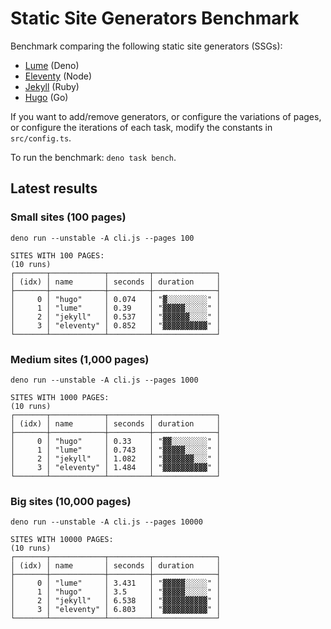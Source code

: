 # Static Site Generators Benchmark

Benchmark comparing the following static site generators (SSGs):

- [Lume](https://lumeland.github.io/) (Deno)
- [Eleventy](https://www.11ty.dev/) (Node)
- [Jekyll](https://jekyllrb.com/) (Ruby)
- [Hugo](https://gohugo.io/) (Go)

If you want to add/remove generators, or configure the variations of pages, or configure the iterations of each task, modify the constants in `src/config.ts`.


To run the benchmark: `deno task bench`.

## Latest results

### Small sites (100 pages)

```
deno run --unstable -A cli.js --pages 100

SITES WITH 100 PAGES:
(10 runs)
┌───────┬────────────┬─────────┬──────────────┐
│ (idx) │ name       │ seconds │ duration     │
├───────┼────────────┼─────────┼──────────────┤
│     0 │ "hugo"     │ 0.074   │ "▓░░░░░░░░░" │
│     1 │ "lume"     │ 0.39    │ "▓▓▓▓▓░░░░░" │
│     2 │ "jekyll"   │ 0.537   │ "▓▓▓▓▓▓░░░░" │
│     3 │ "eleventy" │ 0.852   │ "▓▓▓▓▓▓▓▓▓▓" │
└───────┴────────────┴─────────┴──────────────┘
```

### Medium sites (1,000 pages)

```
deno run --unstable -A cli.js --pages 1000

SITES WITH 1000 PAGES:
(10 runs)
┌───────┬────────────┬─────────┬──────────────┐
│ (idx) │ name       │ seconds │ duration     │
├───────┼────────────┼─────────┼──────────────┤
│     0 │ "hugo"     │ 0.33    │ "▓▓░░░░░░░░" │
│     1 │ "lume"     │ 0.743   │ "▓▓▓▓▓░░░░░" │
│     2 │ "jekyll"   │ 1.082   │ "▓▓▓▓▓▓▓░░░" │
│     3 │ "eleventy" │ 1.484   │ "▓▓▓▓▓▓▓▓▓▓" │
└───────┴────────────┴─────────┴──────────────┘
```

### Big sites (10,000 pages)

```
deno run --unstable -A cli.js --pages 10000

SITES WITH 10000 PAGES:
(10 runs)
┌───────┬────────────┬─────────┬──────────────┐
│ (idx) │ name       │ seconds │ duration     │
├───────┼────────────┼─────────┼──────────────┤
│     0 │ "lume"     │ 3.431   │ "▓▓▓▓▓░░░░░" │
│     1 │ "hugo"     │ 3.5     │ "▓▓▓▓▓░░░░░" │
│     2 │ "jekyll"   │ 6.538   │ "▓▓▓▓▓▓▓▓▓▓" │
│     3 │ "eleventy" │ 6.803   │ "▓▓▓▓▓▓▓▓▓▓" │
└───────┴────────────┴─────────┴──────────────┘
```
